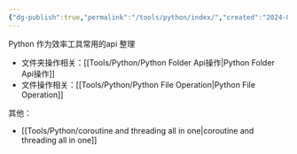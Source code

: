 ```yaml
---
{"dg-publish":true,"permalink":"/tools/python/index/","created":"2024-02-01T10:47:31.000+08:00","updated":"2024-02-01T10:47:31.000+08:00"}
---
```


Python 作为效率工具常用的api 整理
+ 文件夹操作相关：[[Tools/Python/Python Folder Api操作\|Python Folder Api操作]]
+ 文件操作相关：[[Tools/Python/Python File Operation\|Python File Operation]]

其他：
+ [[Tools/Python/coroutine and threading all in one\|coroutine and threading all in one]]